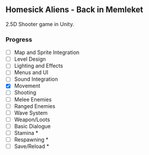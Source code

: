 ## Homesick Aliens - Back in Memleket
2.5D Shooter game in Unity.

### Progress
- [ ] Map and Sprite Integration
- [ ] Level Design
- [ ] Lighting and Effects
- [ ] Menus and UI
- [ ] Sound Integration
- [X] Movement
- [ ] Shooting
- [ ] Melee Enemies
- [ ] Ranged Enemies
- [ ] Wave System
- [ ] Weapon/Loots
- [ ] Basic Dialogue
- [ ] Stamina *
- [ ] Respawning *
- [ ] Save/Reload *
